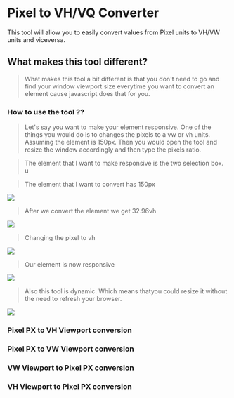 # Pixel to VH/VQ Converter
This tool will allow you to easily convert values from Pixel units to VH/VW units and viceversa.


## What makes this tool different?

> What makes this tool a bit different is that you don't need to go and find your window viewport size everytime you want to convert an element cause javascript does that for you.

### How to use the tool ?? 

> Let's say you want to make your element responsive. One of the things you would do is to changes the pixels to a vw or vh units. Assuming the element is 150px. Then you would open the tool and resize the window accordingly and then type the pixels ratio.

> The element that I want to make responsive is the two selection box. u

> The element that I want to convert has 150px

![](https://github.com/khaledkzy/pixel-vh-vw-converter/blob/master/img/1.PNG)

> After we convert the element we get 32.96vh

![](https://github.com/khaledkzy/pixel-vh-vw-converter/blob/master/img/2.PNG)

> Changing the pixel to vh

![](https://github.com/khaledkzy/pixel-vh-vw-converter/blob/master/img/3.PNG)

> Our element is now responsive 

![](https://github.com/khaledkzy/pixel-vh-vw-converter/blob/master/img/4.PNG)

> Also this tool is dynamic. Which means thatyou could resize it without the need to refresh your browser.

![](https://github.com/khaledkzy/pixel-vh-vw-converter/blob/master/img/dynamic.gif)


### Pixel PX to VH Viewport conversion

### Pixel PX to VW Viewport conversion

### VW Viewport to Pixel PX conversion

### VH Viewport to Pixel PX conversion
